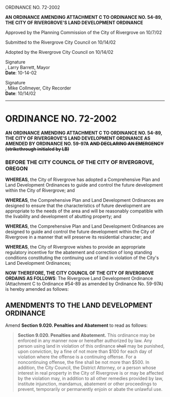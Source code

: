ORDINANCE NO. 72-2002

**AN ORDINANCE AMENDING ATTACHMENT C TO ORDINANCE NO. 54-89, THE CITY OF RIVERGROVE'S LAND DEVELOPMENT ORDINANCE**

Approved by the Planning Commission of the City of Rivergrove on <span class="form-field-filled" data-tooltip="Field filled in on source doc">10/7/02</span>

Submitted to the Rivergrove City Council on <span class="form-field-filled" data-tooltip="Field filled in on source doc">10/14/02</span>

Adopted by the Rivergrove City Council on <span class="form-field-filled" data-tooltip="Field filled in on source doc">10/14/02</span>

<span class="signature-mark" aria-label="Signature" data-tooltip="Signature present in original document">Signature</span><br>, Larry Barrett, Mayor  
**Date**: <span class="form-field-filled" data-tooltip="Field filled in on source doc">10-14-02</span>  

<span class="signature-mark" aria-label="Signature" data-tooltip="Signature present in original document">Signature</span><br>, Mike Collmeyer, City Recorder  
**Date**: <span class="form-field-filled" data-tooltip="Field filled in on source doc">10/14/02</span>  

---

# ORDINANCE NO. 72-2002

**AN ORDINANCE AMENDING ATTACHMENT C TO ORDINANCE NO. 54-89, THE CITY OF RIVERGROVE'S LAND DEVELOPMENT ORDINANCE AS AMENDED BY ORDINANCE NO. 59-97A ~~AND DECLARING AN EMERGENCY (strikethrough initialed by LB)~~**

### BEFORE THE CITY COUNCIL OF THE CITY OF RIVERGROVE, OREGON

**WHEREAS**, the City of Rivergrove has adopted a Comprehensive Plan and Land Development Ordinances to guide and control the future development within the City of Rivergrove; and

**WHEREAS**, the Comprehensive Plan and Land Development Ordinances are designed to ensure that the characteristics of future development are appropriate to the needs of the area and will be reasonably compatible with the livability and development of abutting property; and

**WHEREAS**, the Comprehensive Plan and Land Development Ordinances are designed to guide and control the future development within the City of Rivergrove in a manner that will preserve its residential character; and

**WHEREAS**, the City of Rivergrove wishes to provide an appropriate regulatory incentive for the abatement and correction of long standing conditions constituting the continuing use of land in violation of the City's Land Development Ordinances;

**NOW THEREFORE, THE CITY COUNCIL OF THE CITY OF RIVERGROVE ORDAINS AS FOLLOWS**: The Rivergrove Land Development Ordinance (Attachment C to Ordinance #54-89 as amended by Ordinance No. 59-97A) is hereby amended as follows:

## AMENDMENTS TO THE LAND DEVELOPMENT ORDINANCE

Amend **Section 9.020. Penalties and Abatement** to read as follows:

> **Section 9.020. Penalties and Abatement.** This ordinance may be enforced in any manner now or hereafter authorized by law. Any person using land in violation of this ordinance ~~shall~~ may be punished, upon conviction, by a fine of not more than $100 for each day of violation where the offense is a continuing offense. For a noncontinuing offense, the fine shall be not more than $500. In addition, the City Council, the District Attorney, or a person whose interest in real property in the City of Rivergrove is or may be affected by the violation may, in addition to all other remedies provided by law, institute injunction, mandamus, abatement or other proceedings to prevent, temporarily or permanently enjoin or abate the unlawful use.
